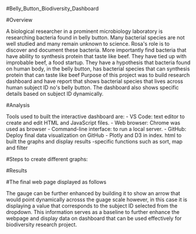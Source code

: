 #Belly_Button_Biodiversity_Dashboard

#Overview

A biological researcher in a prominent microbiology laboratory is researching bacteria found in belly button. Many bacterial species are not well studied and many remain unknown to science. Rosa's role is to discover and document these bacteria. More importantly find bacteria that have ability to synthesis protein that taste like beef. They have tied up with improbable beef, a food startup. They have a hypothesis that bacteria found on human body, in the belly button, has bacterial species that can synthesis protein that can taste like beef Purpose of this project was to build research dashboard and have report that shows bacterial species that lives across human subject ID no's belly button. The dashboard also shows specific details based on subject ID dynamically.

#Analysis

Tools used to built the interactive dashboard are: - VS Code: text editor to create and edit HTML and JavaScript files. - Web browser: Chrome was used as browser - Command-line interface: to run a local server. - GitHub: Deploy final data visualization on GitHub - Plotly and D3 in index. html to built the graphs and display results -specific functions such as sort, map and filter

#Steps to create different graphs:


#Results

#The final web page displayed as follows



The gauge can be further enhanced by building it to show an arrow that would point dynamically acrosss the guage scale however, in this case it is displaying a value that corresponds to the subject ID selected from the dropdown. This information serves as a baseline to further enhance the webpage and display data on dashboard that can be used effectively for biodiversity research project.
